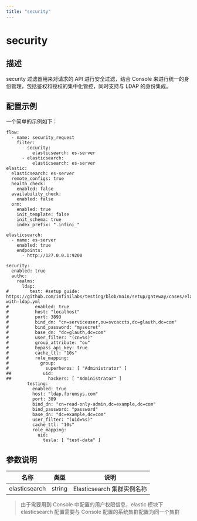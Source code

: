 ```yaml
---
title: "security"
---
```


# security

## 描述

security 过滤器用来对请求的 API 进行安全过滤，结合 Console 来进行统一的身份管理，包括鉴权和授权的集中化管控，同时支持与 LDAP 的身份集成。

## 配置示例

一个简单的示例如下：

```
flow:
  - name: security_request
    filter:
      - security:
          elasticsearch: es-server
      - elasticsearch:
          elasticsearch: es-server
elastic:
  elasticsearch: es-server
  remote_configs: true
  health_check:
    enabled: false
  availability_check:
    enabled: false
  orm:
    enabled: true
    init_template: false
    init_schema: true
    index_prefix: ".infini_"

elasticsearch:
  - name: es-server
    enabled: true
    endpoints:
      - http://127.0.0.1:9200

security:
  enabled: true
  authc:
    realms:
      ldap:
#        test: #setup guide: https://github.com/infinilabs/testing/blob/main/setup/gateway/cases/elasticsearch/elasticsearch-with-ldap.yml
#          enabled: true
#          host: "localhost"
#          port: 3893
#          bind_dn: "cn=serviceuser,ou=svcaccts,dc=glauth,dc=com"
#          bind_password: "mysecret"
#          base_dn: "dc=glauth,dc=com"
#          user_filter: "(cn=%s)"
#          group_attribute: "ou"
#          bypass_api_key: true
#          cache_ttl: "10s"
#          role_mapping:
#            group:
#              superheros: [ "Administrator" ]
##            uid:
##              hackers: [ "Administrator" ]
        testing:
          enabled: true
          host: "ldap.forumsys.com"
          port: 389
          bind_dn: "cn=read-only-admin,dc=example,dc=com"
          bind_password: "password"
          base_dn: "dc=example,dc=com"
          user_filter: "(uid=%s)"
          cache_ttl: "10s"
          role_mapping:
            uid:
              tesla: [ "test-data" ]
```

## 参数说明

| 名称     | 类型   | 说明   |
| -------- | ------ | ------ |
| elasticsearch | string | Elasticsearch 集群实例名称 |

> 由于需要用到 Console 中配置的用户权限信息，elastic 模块下 elasticsearch 配置需要与 Console 配置的系统集群配置为同一个集群